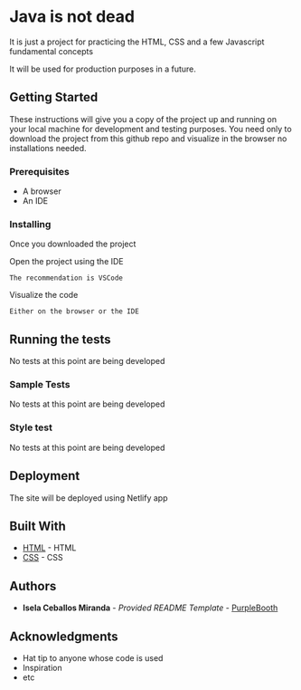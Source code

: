# Java is not dead

It is just a project for practicing the HTML, CSS and a few Javascript fundamental concepts

It will be used for production purposes in a future.

## Getting Started

These instructions will give you a copy of the project up and running on
your local machine for development and testing purposes. 
You need only to download the project from this github repo and visualize in the browser no installations needed.

### Prerequisites

- A browser
- An IDE

### Installing

Once you downloaded the project

Open the project using the IDE

    The recommendation is VSCode

Visualize the code

    Either on the browser or the IDE


## Running the tests

No tests at this point are being developed

### Sample Tests

No tests at this point are being developed

### Style test

No tests at this point are being developed

## Deployment

The site will be deployed using Netlify app

## Built With

  - [HTML](https://developer.mozilla.org/es/docs/Web/HTML) - HTML
  - [CSS](https://developer.mozilla.org/es/docs/Web/CSS) - CSS


## Authors

  - **Isela Ceballos Miranda** - *Provided README Template* -
    [PurpleBooth](https://github.com/docksysprune)


## Acknowledgments

  - Hat tip to anyone whose code is used
  - Inspiration
  - etc
